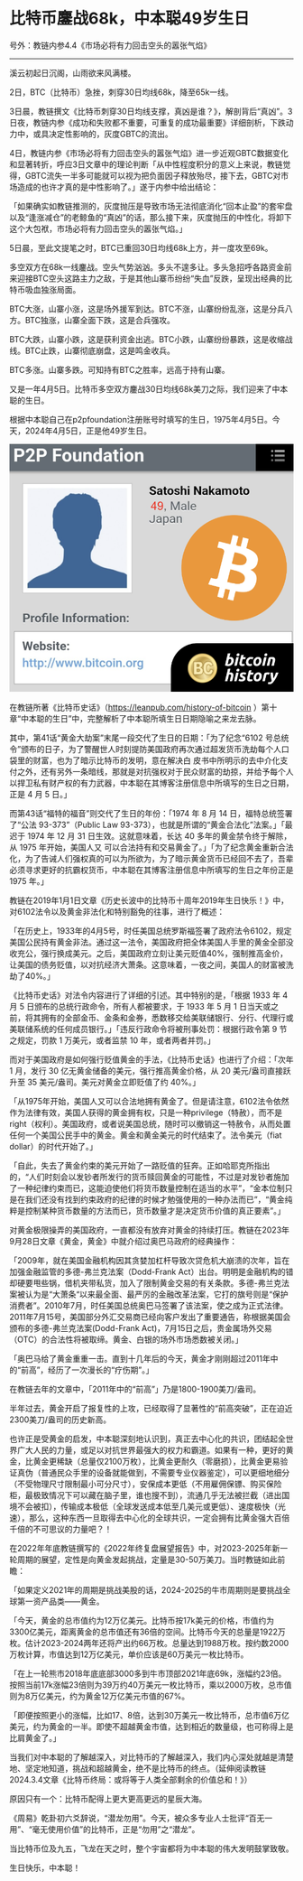# 比特币鏖战68k，中本聪49岁生日

号外：教链内参4.4《市场必将有力回击空头的嚣张气焰》

* * *

溪云初起日沉阁，山雨欲来风满楼。

2日，BTC（比特币）急挫，刺穿30日均线68k，降至65k一线。

3日晨，教链撰文《比特币刺穿30日均线支撑，真凶是谁？》，解剖背后“真凶”。3日夜，教链内参《成功和失败都不重要，可重复的成功最重要》详细剖析，下跌动力中，或具决定性影响的，灰度GBTC的流出。

4日，教链内参《市场必将有力回击空头的嚣张气焰》进一步近观GBTC数据变化和显著转折，呼应3日文章中的理论判断「从中性程度积分的意义上来说，教链觉得，GBTC流失一半多可能就可以视为把负面因子释放殆尽，接下去，GBTC对市场造成的也许才真的是中性影响了。」遂于内参中给出结论：

「如果确实如教链推测的，灰度抛压是导致市场无法彻底消化“回本止盈”的套牢盘以及“逢涨减仓”的老鲸鱼的“真凶”的话，那么接下来，灰度抛压的中性化，将卸下这个大包袱，市场必将有力回击空头的嚣张气焰。」

5日晨，至此文提笔之时，BTC已重回30日均线68k上方，并一度攻至69k。

多空双方在68k一线鏖战。空头气势汹汹。多头不遑多让。多头急招呼各路资金前来迎接BTC空头这路主力之敌，于是其他山寨币纷纷“失血”反跌，呈现出经典的比特币吸血独涨局面。

BTC大涨，山寨小涨，这是场外援军到达。BTC不涨，山寨纷纷乱涨，这是分兵八方。BTC独涨，山寨全面下跌，这是合兵强攻。

BTC大跌，山寨小跌，这是获利资金出逃。BTC小跌，山寨纷纷暴跌，这是收缩战线。BTC止跌，山寨彻底崩盘，这是鸣金收兵。

BTC多涨。山寨多跌。可知持有BTC之胜率，远高于持有山寨。

又是一年4月5日。比特币多空双方鏖战30日均线68k美刀之际，我们迎来了中本聪的生日。

根据中本聪自己在p2pfoundation注册账号时填写的生日，1975年4月5日。今天，2024年4月5日，正是他49岁生日。

![](2024-04-05-A01.png)

在教链所著《比特币史话》（https://leanpub.com/history-of-bitcoin ）第十章“中本聪的生日”中，完整解析了中本聪所填生日日期隐喻之来龙去脉。

其中，第41话“黄金大劫案”末尾一段交代了生日的日期：「为了纪念“6102 号总统令”颁布的日子，为了警醒世人时刻提防美国政府再次通过超发货币洗劫每个人口袋里的财富，也为了暗示比特币的发明，意在解决白 皮书中所明示的去中介化支付之外，还有另外一条暗线，那就是对抗强权对于民众财富的劫掠，并给予每个人以捍卫私有财产权的有力武器，中本聪在其博客注册信息中所填写的生日之日期，正是 4 月 5 日。」

而第43话“福特的福音”则交代了生日的年份：「1974 年 8 月 14 日，福特总统签署了“公法 93-373”（Public Law 93-373），也就是所谓的“黄金合法化”法案。」「最迟于 1974 年 12 月 31 日生效。这就意味着，长达 40 多年的黄金禁令终于解除，从 1975 年开始，美国人又 可以合法持有和交易黄金了。」「为了纪念黄金重新合法化，为了告诫人们强权真的可以为所欲为，为了暗示黄金货币已经回不去了，吾辈必须寻求更好的抗霸权货币，中本聪在其博客注册信息中所填写的生日之年份正是 1975 年。」

教链在2019年1月1日文章《历史长波中的比特币十周年2019年生日快乐！》中，对6102法令以及黄金非法化和特别豁免的往事，进行了概述：

「在历史上，1933年的4月5号，时任美国总统罗斯福签署了政府法令6102，规定美国公民持有黄金非法。通过这一法令，美国政府把全体美国人手里的黄金全部没收充公，强行换成美元。之后，美国政府立刻让美元贬值40%，强制推高金价，让美国的债务贬值，以对抗经济大萧条。这意味着，一夜之间，美国人的财富被洗劫了40%。」

《比特币史话》对法令内容进行了详细的引述。其中特别的是，「根据 1933 年 4 月 5 日颁布的总统行政命令，所有人都被要求，于 1933 年 5 月 1 日当天或之前，将其拥有的全部金币、金条和金券，悉数移交给美联储银行、分行、代理行或美联储系统的任何成员银行。」「违反行政命令将被刑事处罚：根据行政令第 9 节之规定，罚款 1 万美元，或者监禁 10 年，或者两者并罚。」

而对于美国政府是如何强行贬值黄金的手法，《比特币史话》也进行了介绍：「次年 1 月，发行 30 亿无黄金储备的美元，强行推高黄金价格，从 20 美元/盎司直接跃升至 35 美元/盎司。美元对黄金立即贬值了约 40%。」

「从1975年开始，美国人又可以合法地拥有黄金了。但是请注意，6102法令依然作为法律有效，美国人获得的黄金拥有权，只是一种privilege（特赦），而不是right（权利）。美国政府，或者说美国总统，随时可以撤销这一特赦令，从而处置任何一个美国公民手中的黄金。黄金和黄金美元的时代结束了。法令美元（fiat dollar）的时代开始了。」

「自此，失去了黄金约束的美元开始了一路贬值的狂奔。正如哈耶克所指出的，“人们时刻会以发钞者所发行的货币赎回黄金的可能性，不过是对发钞者施加了一种纪律约束而已，这能迫使他们将货币数量控制在适当的水平”，“金本位制只是在我们还没有找到约束政府的纪律的时候才勉强使用的一种办法而已”，“黄金纯粹是控制某种货币数量的方法而已，货币数量才是决定货币价值的真正要素”。」

对黄金极限操弄的美国政府，一直都没有放弃对黄金的持续打压。教链在2023年9月28日文章《黄金，黄金》中就介绍过奥巴马政府的经典操作：

「2009年，就在美国金融机构因其贪婪加杠杆导致次贷危机大崩溃的次年，旨在加强金融监管的多德-弗兰克法案（Dodd-Frank Act）出台。明明是金融机构的错却硬要甩些锅，借机夹带私货，加入了限制黄金交易的有关条款。多德-弗兰克法案被认为是“大萧条“以来最全面、最严厉的金融改革法案，它打的旗号则是“保护消费者”。2010年7月，时任美国总统奥巴马签署了该法案，使之成为正式法律。2011年7月15号，美国部分外汇交易商已经向客户发出了重要通告，称根据美国会颁布的多德-弗兰克法案(Dodd-Frank Act)，7月15日之后，贵金属场外交易（OTC）的合法性将被取缔。黄金、白银的场外市场悉数被关闭。」

「奥巴马给了黄金重重一击。直到十几年后的今天，黄金才刚刚超过2011年中的“前高”，经历了一次漫长的“疗伤期”。」

在教链去年的文章中，「2011年中的“前高”」乃是1800-1900美刀/盎司。

半年过去，黄金开启了报复性的上攻，已经取得了显著性的“前高突破”，正在迫近2300美刀/盎司的历史新高。

也许正是受黄金的启发，中本聪深刻地认识到，真正去中心化的共识，团结起全世界广大人民的力量，或足以对抗世界最强大的权力和霸道。如果有一种，更好的黄金，比黄金更稀缺（总量仅2100万枚），比黄金更耐久（零磨损），比黄金更易验证真伪（普通民众手里的设备就能做到，不需要专业仪器鉴定），可以更细地细分（不受物理尺寸限制最小可分尺寸），安保成本更低（不用雇佣保镖、购买保险柜，最极致情况下可以藏在脑子里，谁也搜不到），流通几乎无法被拦截（进出国境不会被扣），传输成本极低（全球发送成本低至几美元或更低）、速度极快（光速），那么，这种东西一旦取得去中心化的全球共识，一定会拥有比黄金强大百倍千倍的不可思议的力量吧？！

在2022年年底教链撰写的《2022年终复盘展望报告》中，对2023-2025年新一轮周期的展望，定性是向黄金发起挑战，定量是30-50万美刀。当时教链如此前瞻：

「如果定义2021年的周期是挑战美股的话，2024-2025的牛市周期则是要挑战全球第一资产品类——黄金。

「今天，黄金的总市值约为12万亿美元。比特币按17k美元的价格，市值约为3300亿美元，距离黄金的总市值还有36倍的空间。比特币今天的总量是1922万枚。估计2023-2024两年还将产出约66万枚。总量达到1988万枚。按约数2000万枚计算，市值达到12万亿美元，单价应该是60万美元一枚比特币。

「在上一轮熊市2018年底底部3000多到牛市顶部2021年底69k，涨幅约23倍。按照当前17k涨幅23倍则为39万约40万美元一枚比特币，乘以2000万枚，总市值则为8万亿美元，约为黄金12万亿美元市值的67%。

「即便按照更小的涨幅，比如17、8倍，达到30万美元一枚比特币，总市值6万亿美元，约为黄金的一半。即使不超越黄金市值，达到相近的数量级，也可称得上是比肩黄金了。」

当我们对中本聪的了解越深入，对比特币的了解越深入，我们内心深处就越是清楚地、坚定地知道，挑战和超越黄金，绝不是比特币的终点。（延伸阅读教链2024.3.4文章《比特币终局：或将等于人类全部剩余的价值总和！》）

原因只有一个：比特币配得上更大更高更远的星辰大海。

《周易》乾卦初六爻辞说，“潜龙勿用”。今天，被众多专业人士批评“百无一用”、“毫无使用价值”的比特币，正是“勿用”之“潜龙”。

当比特币位及九五，飞龙在天之时，整个宇宙都将为中本聪的伟大发明鼓掌致敬。

生日快乐，中本聪！
